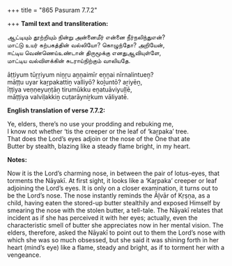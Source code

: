 +++
title = "865 Pasuram 7.7.2"

+++
**Tamil text and transliteration:**

ஆட்டியும் தூற்றியும் நின்று அன்னைமீர் என்னை நீர்நலிந்துஎன்?  
மாட்டு உயர் கற்பகத்தின் வல்லியோ? கொழுந்தோ? அறியேன்,  
ஈட்டிய வெண்ணெய்உண்டான் திருமூக்கு எனதுஆவியுள்ளே,  
மாட்டிய வல்விளக்கின் சுடராய்நிற்கும் வாலியதே.

āṭṭiyum tūṟṟiyum niṉṟu aṉṉaimīr eṉṉai nīrnalintueṉ?  
māṭṭu uyar kaṟpakattiṉ valliyō? koḻuntō? aṟiyēṉ,  
īṭṭiya veṇṇeyuṇṭāṉ tirumūkku eṉatuāviyuḷḷē,  
māṭṭiya valviḷakkiṉ cuṭarāyniṟkum vāliyatē.

**English translation of verse 7.7.2:**

Ye, elders, there’s no use your prodding and rebuking me,  
I know not whether ‘tis the creeper or the leaf of ‘kaṟpaka’ tree.  
That does the Lord’s eyes adjoin or the nose of the One that ate  
Butter by stealth, blazing like a steady flame bright, in my heart.

**Notes:**

Now it is the Lord’s charming nose, in between the pair of lotus-eyes, that torments the Nāyakī. At first sight, it looks like a ‘Kaṟpaka’ creeper or leaf adjoining the Lord’s eyes. It is only on a closer examination, it turns out to be the Lord’s nose. The nose instantly reminds the Āḻvār of Kṛṣṇa, as a child, having eaten the stored-up butter stealthily and exposed Himself by smearing the nose with the stolen butter, a tell-tale. The Nāyakī relates that incident as if she has perceived it with her eyes; actually, even the characteristic smell of butter she appreciates now in her mental vision. The elders, therefore, asked the Nāyakī to point out to them the Lord’s nose with which she was so much obsessed, but she said it was shining forth in her heart (mind’s eye) like a flame, steady and bright, as if to torment her with a vengeance.


